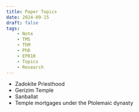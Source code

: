 ```yaml
---
title: Paper Topics
date: 2024-09-15
draft: false
tags:
    - Note
    - TMS
    - ThM
    - PhD
    - EP810
    - Topics
    - Research
---
```


- Zadokite Priesthood
- Gerizim Temple
- Sanballat
- Temple mortgages under the Ptolemaic dynasty
